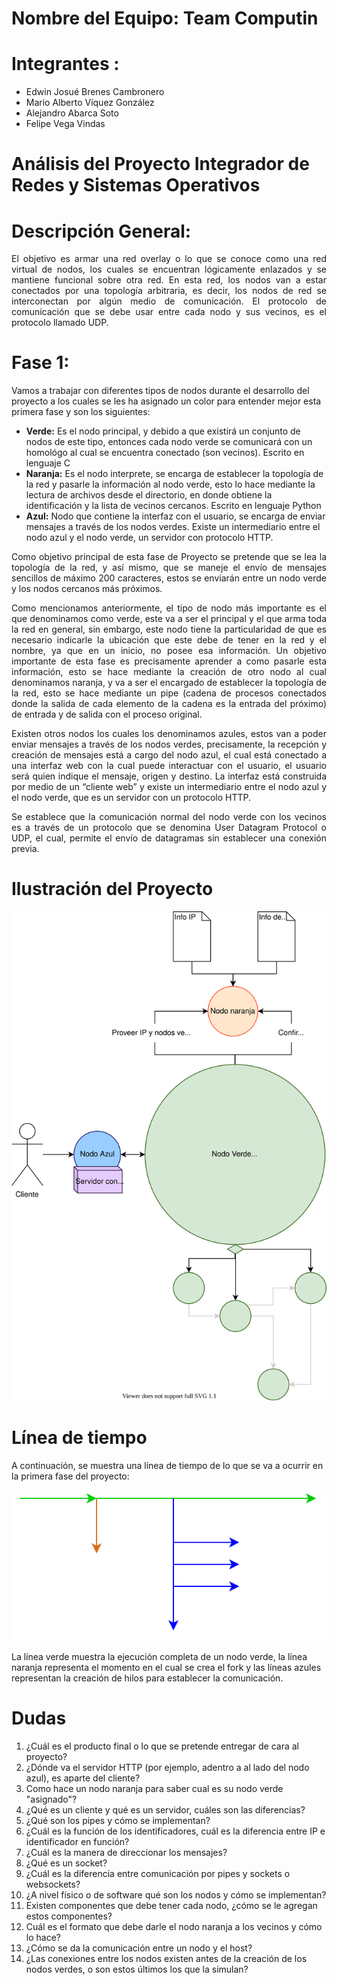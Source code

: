 # Nombre del Equipo: Team Computin

#  Integrantes :

* Edwin Josué Brenes Cambronero
* Mario Alberto Víquez González
* Alejandro Abarca Soto
* Felipe Vega Vindas

# Análisis del Proyecto Integrador de Redes y Sistemas Operativos

# Descripción General:
<p style='text-align: justify;'>
El objetivo es armar una red overlay o lo que se conoce como una red virtual de nodos, los cuales se
encuentran lógicamente enlazados y se mantiene funcional sobre otra red. En esta red, los nodos van
a estar conectados por una topología arbitraria, es decir, los nodos de red se interconectan por
algún medio de comunicación. El protocolo de comunicación que se debe usar entre cada nodo y sus vecinos, es el protocolo llamado UDP.
</p>

# Fase 1:
Vamos a trabajar con diferentes tipos de nodos durante el desarrollo del proyecto a los cuales se les ha asignado
un color para entender mejor esta primera fase y son los siguientes: 
- **Verde:**  Es el nodo principal, y debido a que existirá un conjunto de nodos de este tipo, entonces cada nodo verde se comunicará con un homológo al cual se encuentra conectado (son vecinos). Escrito en lenguaje C
- **Naranja:** Es el nodo interprete, se encarga de establecer la topología de la red y pasarle la información al nodo verde, esto lo hace mediante la lectura de archivos desde el directorio, en donde obtiene la identificación y la lista de vecinos cercanos. Escrito en lenguaje Python
- **Azul:** Nodo que contiene la interfaz con el usuario, se encarga de enviar mensajes a través de los nodos verdes. Existe un intermediario entre el nodo azul y el nodo verde, un servidor con protocolo HTTP.

<p style='text-align: justify;'>
Como objetivo principal de esta fase de Proyecto se pretende que se lea la topología de la red, y así mismo, que se maneje el envío de mensajes sencillos de máximo 200 caracteres, estos se enviarán entre un nodo verde y los nodos cercanos más próximos.
</p>

<p style='text-align: justify;'>
Como mencionamos anteriormente, el tipo de nodo más importante es el que denominamos como verde, este va a ser el principal y el que arma toda la red en general, sin embargo, este nodo tiene la particularidad de que es necesario indicarle la ubicación que este debe de tener en la red y el nombre, ya que en un inicio, no posee esa información. Un objetivo importante de esta fase es precisamente aprender a como pasarle esta información, esto se hace mediante la creación de otro nodo al cual denominamos naranja, y va a ser el encargado de establecer la topología de la red, esto se hace mediante un pipe (cadena de procesos conectados donde la salida de cada elemento de la cadena es la entrada del próximo) de entrada y de salida con el proceso original.
</p>

<p style='text-align: justify;'>
Existen otros nodos los cuales los denominamos azules, estos van a poder enviar mensajes a través de los nodos verdes, precisamente, la recepción y creación de mensajes está a cargo del nodo azul, el cual está conectado a una interfaz web con la cual puede interactuar con el usuario, el usuario será quien indique el mensaje, origen y destino. La interfaz está construida por medio de un “cliente web” y existe un intermediario entre el nodo azul y el nodo verde, que es un servidor con un protocolo HTTP. 
</p>

<p style='text-align: justify;'>
Se establece que la comunicación normal del nodo verde con los vecinos es a través de un protocolo que se denomina User Datagram Protocol o UDP, el cual, permite el envío de datagramas sin establecer una conexión previa.
</p>

# Ilustración del Proyecto
![Ilustración del Proyecto](img/Diagrama.svg)

# Línea de tiempo

A continuación, se muestra una línea de tiempo de lo que se va a ocurrir en la primera fase del proyecto:

![Linea de tiempo](img/PI_Fase1_LT.svg)

La línea verde muestra la ejecución completa de un nodo verde, la línea naranja representa el momento
en el cual se crea el fork y las líneas azules representan la creación de hilos para establecer la comunicación.

# Dudas

1. ¿Cuál es el producto final o lo que se pretende entregar de cara al proyecto?
2. ¿Dónde va el servidor HTTP (por ejemplo, adentro a al lado del nodo azul), es aparte del cliente?
4. Como hace un nodo naranja para saber cual es su nodo verde "asignado"?
1. ¿Qué es un cliente y qué es un servidor, cuáles son las diferencias?
1. ¿Qué son los pipes y cómo se implementan?
1. ¿Cuál es la función de los identificadores, cuál es la diferencia entre IP e identificador en función?
1. ¿Cuál es la manera de direccionar los mensajes?
1. ¿Qué es un socket?
1. ¿Cuál es la diferencia entre comunicación por pipes y sockets o websockets?
1. ¿A nivel físico o de software qué son los nodos y cómo se implementan?
1. Existen componentes que debe tener cada nodo, ¿cómo se le agregan estos componentes?
1. Cuál es el formato que debe darle el nodo naranja a los vecinos y cómo lo hace?
1. ¿Cómo se da la comunicación entre un nodo y el host?
2. ¿Las conexiones entre los nodos existen antes de la creación de los nodos verdes, o son estos últimos los que la simulan?
